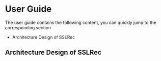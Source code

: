 # User Guide
The user guide contains the following content, you can quickly jump to the corresponding section

+ Architecture Design of SSLRec

## Architecture Design of SSLRec
